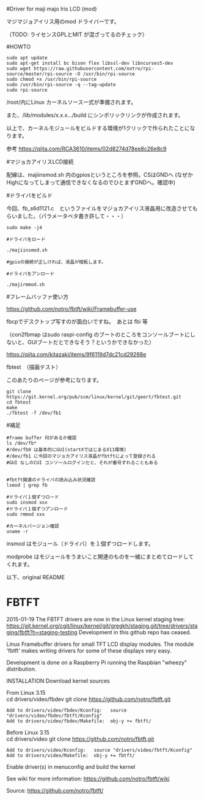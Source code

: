 #Driver for maji majo Iris LCD (mod)

マジマジョアイリス用のmod ドライバーです。

（TODO: ライセンスGPLとMIT が混ざってるのチェック）


#HOWTO
```
sudo apt update 
sudo apt-get install bc bison flex libssl-dev libncurses5-dev
sudo wget https://raw.githubusercontent.com/notro/rpi-source/master/rpi-source -O /usr/bin/rpi-source
sudo chmod +x /usr/bin/rpi-source
sudo /usr/bin/rpi-source -q --tag-update
sudo rpi-source
```

/root/内にLinux カーネルソース一式が準備されます。

また、/lib/modules/x.x.x.../build にシンボリックリンクが作成されます。

以上で、カーネルモジュールをビルドする環境が1クリックで作られたことになります。


参考
https://qiita.com/RCA3610/items/02d8274d78ee8c26e8c9


#マジョカアイリスLCD接続

配線は、majiinsmod.sh 内のgpiosというところを参照。CSはGNDへ (なぜかHighになってしまって通信できなくなるのでひとまずGNDへ。確認中)

#ドライバをビルド

今回、fb_s6d1121.c　というファイルをマジョカアイリス液晶用に改造させてもらいました。（パラメータベタ書き許して・・・）


```
sudo make -j4
```


```
#ドライバをロード

./majiinsmod.sh

#gpioの接続が正しければ、液晶が暗転します。

#ドライバをアンロード

./majirmmod.sh
```

#フレームバッファ使い方

https://github.com/notro/fbtft/wiki/Framebuffer-use

fbcpでデスクトップ写すのが面白いですね。　あとは fbi 等

（con2fbmap はsudo raspi-config のブートのところをコンソールブートにしないと、GUIブートだとできなそう？というかできなかった）

https://qiita.com/kitazaki/items/9f6119d7dc21cd29268e

fbtest　（描画テスト）

このあたりのページが参考になります。


```
git clone https://git.kernel.org/pub/scm/linux/kernel/git/geert/fbtest.git
cd fbtest
make
./fbtest -f /dev/fb1
```


#補足

```
#frame buffer 何があるか確認
ls /dev/fb*
#/dev/fb0 は基本的にGUI(startXではじまるX11環境)
#/dev/fb1 に今回のマジョカアイリス液晶がfbtftによって登録される
#GUI なしのCUI コンソールログインだと、それが番号ずれることもある


#fbtft関連のドライバの読み込み状況確認
lsmod | grep fb

#ドライバ１個ずつロード
sudo insmod xxx
#ドライバ１個ずつアンロード
sudo rmmod xxx

#カーネルバージョン確認
uname -r

```

insmod はモジュール（ドライバ）を１個ずつロードします。

modprobe はモジュールをうまいこと関連のものを一緒にまとめてロードしてくれます。


以下、original README

  FBTFT
=========

2015-01-19
The FBTFT drivers are now in the Linux kernel staging tree: https://git.kernel.org/cgit/linux/kernel/git/gregkh/staging.git/tree/drivers/staging/fbtft?h=staging-testing
Development in this github repo has ceased.


Linux Framebuffer drivers for small TFT LCD display modules.
The module 'fbtft' makes writing drivers for some of these displays very easy.

Development is done on a Raspberry Pi running the Raspbian "wheezy" distribution.

INSTALLATION
  Download kernel sources

  From Linux 3.15  
    cd drivers/video/fbdev
    git clone https://github.com/notro/fbtft.git
    
    Add to drivers/video/fbdev/Kconfig:   source "drivers/video/fbdev/fbtft/Kconfig"
    Add to drivers/video/fbdev/Makefile:  obj-y += fbtft/
  
  Before Linux 3.15  
    cd drivers/video
    git clone https://github.com/notro/fbtft.git
    
    Add to drivers/video/Kconfig:   source "drivers/video/fbtft/Kconfig"
    Add to drivers/video/Makefile:  obj-y += fbtft/
  
  Enable driver(s) in menuconfig and build the kernel


See wiki for more information: https://github.com/notro/fbtft/wiki


Source: https://github.com/notro/fbtft/
